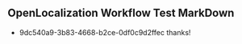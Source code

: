 ## OpenLocalization Workflow Test MarkDown
* 9dc540a9-3b83-4668-b2ce-0df0c9d2ffec thanks!

<!--HONumber=Aug16_HO1-->



